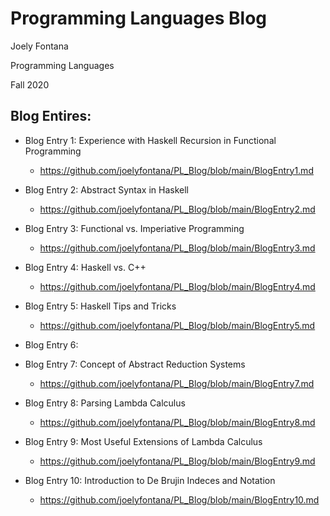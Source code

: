 # Programming Languages Blog
Joely Fontana

Programming Languages

Fall 2020

## Blog Entires:
- Blog Entry 1: Experience with Haskell Recursion in Functional Programming
  - https://github.com/joelyfontana/PL_Blog/blob/main/BlogEntry1.md
- Blog Entry 2: Abstract Syntax in Haskell
  - https://github.com/joelyfontana/PL_Blog/blob/main/BlogEntry2.md
- Blog Entry 3: Functional vs. Imperiative Programming
  - https://github.com/joelyfontana/PL_Blog/blob/main/BlogEntry3.md
- Blog Entry 4: Haskell vs. C++
  - https://github.com/joelyfontana/PL_Blog/blob/main/BlogEntry4.md
- Blog Entry 5: Haskell Tips and Tricks
  - https://github.com/joelyfontana/PL_Blog/blob/main/BlogEntry5.md
- Blog Entry 6:

- Blog Entry 7: Concept of Abstract Reduction Systems
  - https://github.com/joelyfontana/PL_Blog/blob/main/BlogEntry7.md
- Blog Entry 8: Parsing Lambda Calculus
  - https://github.com/joelyfontana/PL_Blog/blob/main/BlogEntry8.md
- Blog Entry 9: Most Useful Extensions of Lambda Calculus
    - https://github.com/joelyfontana/PL_Blog/blob/main/BlogEntry9.md
- Blog Entry 10: Introduction to De Brujin Indeces and Notation
    - https://github.com/joelyfontana/PL_Blog/blob/main/BlogEntry10.md

